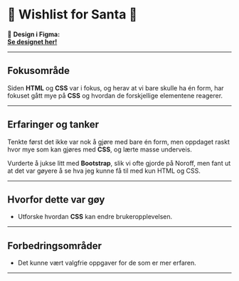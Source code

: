 # 🎅 Wishlist for Santa 🎄

🔗 **Design i Figma:**  
[**Se designet her!**](https://www.figma.com/design/DTeDNDLPGjVkRpp7LqeVSe/Wishlist-for-santa?node-id=0-1&t=2W7AAbLxXnzQQo2V-1)

---

## Fokusområde

Siden **HTML** og **CSS** var i fokus, og herav at vi bare skulle ha én form, har fokuset gått mye på **CSS** og hvordan de forskjellige elementene reagerer.

---

## Erfaringer og tanker

Tenkte først det ikke var nok å gjøre med bare én form, men oppdaget raskt hvor mye som kan gjøres med **CSS**, og lærte masse underveis.

Vurderte å jukse litt med **Bootstrap**, slik vi ofte gjorde på Noroff, men fant ut at det var gøyere å se hva jeg kunne få til med kun HTML og CSS.

---

## Hvorfor dette var gøy

- Utforske hvordan **CSS** kan endre brukeropplevelsen.  

---

## Forbedringsområder

- Det kunne vært valgfrie oppgaver for de som er mer erfaren.

---